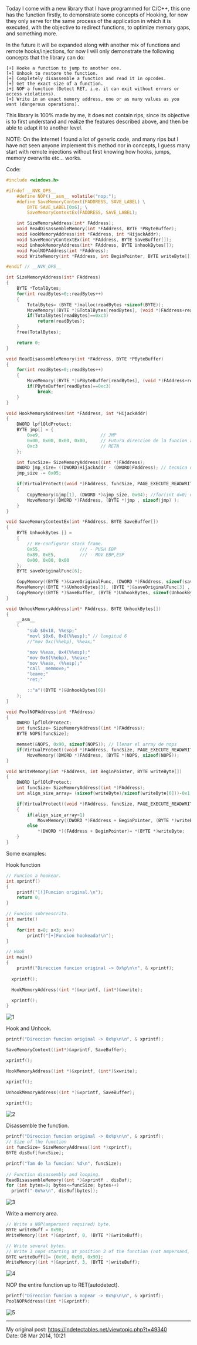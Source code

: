 Today I come with a new library that I have programmed for C/C++, this one has the function firstly, to demonstrate some concepts of Hooking, for now they only serve for the same process of the application in which it is executed, with the objective to redirect functions, to optimize memory gaps, and something more.

In the future it will be expanded along with another mix of functions and remote hooks/injections, for now I will only demonstrate the following concepts that the library can do:
<br/>
```
[+] Hooke a function to jump to another one.
[+] Unhook to restore the function.
[+] Completely disassemble a function and read it in opcodes.
[+] Get the exact size of a function.
[+] NOP a function (Detect RET, i.e. it can exit without errors or access violations).
[+] Write in an exact memory address, one or as many values as you want (dangerous operations).
```

This library is 100% made by me, it does not contain rips, since its objective is to first understand and realize the features described above, and then be able to adapt it to another level.

NOTE: On the internet I found a lot of generic code, and many rips but I have not seen anyone implement this method nor in concepts, I guess many start with remote injections without first knowing how hooks, jumps, memory overwrite etc... works.

Code:
```C
#include <windows.h>

#ifndef __NVK_OPS__
    #define NOP()__asm__ volatile("nop;");
    #define SaveMemoryContext(FADDRESS, SAVE_LABEL) \
        BYTE SAVE_LABEL[0x6]; \
        SaveMemoryContextEx(FADDRESS, SAVE_LABEL);

    int SizeMemoryAddress(int* FAddress);
    void ReadDisassembleMemory(int *FAddress, BYTE *PByteBuffer);
    void HookMemoryAddress(int *FAddress, int *HijackAddr);
    void SaveMemoryContextEx(int *FAddress, BYTE SaveBuffer[]);
    void UnhookMemoryAddress(int* FAddress, BYTE UnhookBytes[]);
    void PoolNOPAddress(int *FAddress);
    void WriteMemory(int *FAddress, int BeginPointer, BYTE writeByte[]);

#endif // __NVK_OPS__

int SizeMemoryAddress(int* FAddress)
{
    BYTE *TotalBytes;
    for(int readBytes=0;;readBytes++)
    {
        TotalBytes= (BYTE *)malloc(readBytes +sizeof(BYTE));
        MoveMemory((BYTE *)&TotalBytes[readBytes], (void *)FAddress+readBytes, 0x1);
        if(TotalBytes[readBytes]==0xc3)
            return(readBytes);
    }
    free(TotalBytes);

    return 0;
}

void ReadDisassembleMemory(int *FAddress, BYTE *PByteBuffer)
{
    for(int readBytes=0;;readBytes++)
    {
        MoveMemory((BYTE *)&PByteBuffer[readBytes], (void *)FAddress+readBytes, 0x1);
        if(PByteBuffer[readBytes]==0xc3)
            break;
    }
}

void HookMemoryAddress(int *FAddress, int *HijackAddr)
{
    DWORD lpflOldProtect;
    BYTE jmp[] = {
        0xe9,                       // JMP
        0x00, 0x00, 0x00, 0x00,     // Futura direccion de la funcion a saltar.
        0xc3                        // RETN
    };

    int funcSize= SizeMemoryAddress((int *)FAddress);
    DWORD jmp_size= ((DWORD)HijackAddr - (DWORD)FAddress); // tecnica de hijack clasica.
    jmp_size -= 0x05;

    if(VirtualProtect((void *)FAddress, funcSize, PAGE_EXECUTE_READWRITE, &lpflOldProtect))
    {
        CopyMemory(&jmp[1], (DWORD *)&jmp_size, 0x04); //for(int d=0; d<sizeof(jmp); d++)printf("jmp buffer: 0x%x \t+%d \n", jmp[d], d);
        MoveMemory((DWORD *)FAddress, (BYTE *)jmp , sizeof(jmp) );
    }
}

void SaveMemoryContextEx(int *FAddress, BYTE SaveBuffer[])
{
    BYTE UnhookBytes [] =
    {
        // Re-configurar stack frame.
        0x55,               /// - PUSH EBP
        0x89, 0xE5,         /// - MOV EBP,ESP
        0x00, 0x00, 0x00
    };
    BYTE saveOriginalFunc[6];

    CopyMemory((BYTE *)&saveOriginalFunc, (DWORD *)FAddress, sizeof(saveOriginalFunc)); // 004016b9
    MoveMemory((BYTE *)&UnhookBytes[3], (BYTE *)&saveOriginalFunc[3] , 3); // - 3 bytes despues del stack frame.
    CopyMemory((BYTE *)SaveBuffer, (BYTE *)UnhookBytes, sizeof(UnhookBytes)); //for(int x=0; x<6; x++) printf("-0x%x\n", UnhookBytes[x]); // Para debug.
}

void UnhookMemoryAddress(int* FAddress, BYTE UnhookBytes[])
{
    __asm__
    (
        "sub $0x18, %%esp;"
        "movl $0x6, 0x8(%%esp);" // longitud 6
        //"mov 0xc(%%ebp), %%eax;"

        "mov %%eax, 0x4(%%esp);"
        "mov 0x8(%%ebp), %%eax;"
        "mov %%eax, (%%esp);"
        "call _memmove;"
        "leave;"
        "ret;"

        ::"a"((BYTE *)&UnhookBytes[0])
    );
}

void PoolNOPAddress(int *FAddress)
{
    DWORD lpflOldProtect;
    int funcSize= SizeMemoryAddress((int *)FAddress);
    BYTE NOPS[funcSize];

    memset(&NOPS, 0x90, sizeof(NOPS)); // llenar el array de nops
    if(VirtualProtect((void *)FAddress, funcSize, PAGE_EXECUTE_READWRITE, &lpflOldProtect))
        MoveMemory((DWORD *)FAddress, (BYTE *)NOPS, sizeof(NOPS));
}

void WriteMemory(int *FAddress, int BeginPointer, BYTE writeByte[])
{
    DWORD lpflOldProtect;
    int funcSize= SizeMemoryAddress((int *)FAddress);
    int align_size_array= (sizeof(writeByte)/sizeof(writeByte[0]))-0x1;

    if(VirtualProtect((void *)FAddress, funcSize, PAGE_EXECUTE_READWRITE, &lpflOldProtect))
    {
        if(align_size_array>1)
            MoveMemory((DWORD *)FAddress + BeginPointer, (BYTE *)writeByte , align_size_array );
        else
            *(DWORD *)(FAddress + BeginPointer)= *(BYTE *)writeByte;
    }
}
```

Some examples:

Hook function
```C
// Funcion a hookear.
int xprintf()
{
    printf("[!]Funcion original.\n");
    return 0;
}

// Funcion sobreescrita.
int xwrite()
{
    for(int x=0; x<3; x++)
        printf("[+]Funcion hookeada!\n");
}

// Hook
int main()
{
	printf("Direccion funcion original -> 0x%p\n\n", & xprintf);
	
  xprintf();

  HookMemoryAddress((int *)&xprintf, (int*)&xwrite);

  xprintf();
}
```

![1](/proofs/1.png)

Hook and Unhook.

```C
printf("Direccion funcion original -> 0x%p\n\n", & xprintf);

SaveMemoryContext((int*)&xprintf, SaveBuffer);

xprintf();

HookMemoryAddress((int *)&xprintf, (int*)&xwrite);

xprintf();

UnhookMemoryAddress((int *)&xprintf, SaveBuffer);

xprintf();
```

![2](/proofs/2.png)

Disassemble the function.

```C
printf("Direccion funcion original -> 0x%p\n\n", & xprintf);
// Size of the function
int funcSize= SizeMemoryAddress((int *)xprintf);
BYTE disBuf[funcSize];

printf("Tam de la funcion: %d\n", funcSize);
	
// Function disassembly and looping.
ReadDisassembleMemory((int *)&xprintf , disBuf);
for (int bytes=0; bytes<=funcSize; bytes++)
  printf("-0x%x\n", disBuf[bytes]);
```

![3](/proofs/3.png)

Write a memory area.

```C
// Write a NOP(ampersand required) byte.
BYTE writeBuff = 0x90;
WriteMemory((int *)&xprintf, 0, (BYTE *)&writeBuff);

// Write several bytes.
// Write 3 nops starting at position 3 of the function (not ampersand, but in an array).
BYTE writeBuff[]= {0x90, 0x90, 0x90};
WriteMemory((int *)&xprintf, 3, (BYTE *)writeBuff);
```

![4](/proofs/4.png)

NOP the entire function up to RET(autodetect).
```C
printf("Direccion funcion a nopear -> 0x%p\n\n", & xprintf);
PoolNOPAddress((int *)&xprintf);
```

![5](/proofs/5.png)

***

My original post: https://indetectables.net/viewtopic.php?t=49340
<br/>
Date: 08 Mar 2014, 10:21 
<br/>
